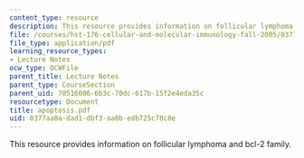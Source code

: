 ```yaml
---
content_type: resource
description: This resource provides information on follicular lymphoma and bcl-2 family.
file: /courses/hst-176-cellular-and-molecular-immunology-fall-2005/0377aa0adad1dbf3aa0bedb725c78c8e_apoptosis.pdf
file_type: application/pdf
learning_resource_types:
- Lecture Notes
ocw_type: OCWFile
parent_title: Lecture Notes
parent_type: CourseSection
parent_uid: 70516006-6b3c-70dc-617b-15f2e4eda35c
resourcetype: Document
title: apoptosis.pdf
uid: 0377aa0a-dad1-dbf3-aa0b-edb725c78c8e
---
```

This resource provides information on follicular lymphoma and bcl-2 family.

